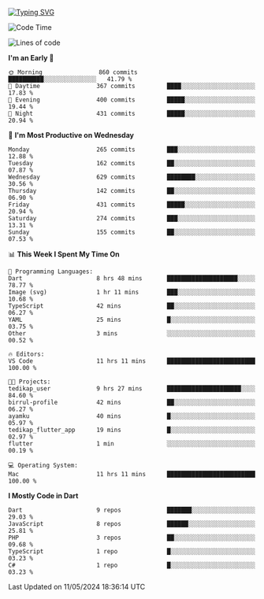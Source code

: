 
<a href="https://git.io/typing-svg"><img src="https://readme-typing-svg.demolab.com?font=Source+Code+Pro&pause=1000&random=false&width=435&lines=Hey+%F0%9F%A5%B6+iam+Yaskraz" alt="Typing SVG" /></a>
<!--START_SECTION:waka-->
![Code Time](http://img.shields.io/badge/Code%20Time-264%20hrs-blue)

![Lines of code](https://img.shields.io/badge/From%20Hello%20World%20I%27ve%20Written-762.6%20thousand%20lines%20of%20code-blue)

**I'm an Early 🐤** 

```text
🌞 Morning                860 commits         ██████████░░░░░░░░░░░░░░░   41.79 % 
🌆 Daytime                367 commits         ████░░░░░░░░░░░░░░░░░░░░░   17.83 % 
🌃 Evening                400 commits         █████░░░░░░░░░░░░░░░░░░░░   19.44 % 
🌙 Night                  431 commits         █████░░░░░░░░░░░░░░░░░░░░   20.94 % 
```
📅 **I'm Most Productive on Wednesday** 

```text
Monday                   265 commits         ███░░░░░░░░░░░░░░░░░░░░░░   12.88 % 
Tuesday                  162 commits         ██░░░░░░░░░░░░░░░░░░░░░░░   07.87 % 
Wednesday                629 commits         ████████░░░░░░░░░░░░░░░░░   30.56 % 
Thursday                 142 commits         ██░░░░░░░░░░░░░░░░░░░░░░░   06.90 % 
Friday                   431 commits         █████░░░░░░░░░░░░░░░░░░░░   20.94 % 
Saturday                 274 commits         ███░░░░░░░░░░░░░░░░░░░░░░   13.31 % 
Sunday                   155 commits         ██░░░░░░░░░░░░░░░░░░░░░░░   07.53 % 
```


📊 **This Week I Spent My Time On** 

```text
💬 Programming Languages: 
Dart                     8 hrs 48 mins       ████████████████████░░░░░   78.77 % 
Image (svg)              1 hr 11 mins        ███░░░░░░░░░░░░░░░░░░░░░░   10.68 % 
TypeScript               42 mins             ██░░░░░░░░░░░░░░░░░░░░░░░   06.27 % 
YAML                     25 mins             █░░░░░░░░░░░░░░░░░░░░░░░░   03.75 % 
Other                    3 mins              ░░░░░░░░░░░░░░░░░░░░░░░░░   00.52 % 

🔥 Editors: 
VS Code                  11 hrs 11 mins      █████████████████████████   100.00 % 

🐱‍💻 Projects: 
tedikap_user             9 hrs 27 mins       █████████████████████░░░░   84.60 % 
birrul-profile           42 mins             ██░░░░░░░░░░░░░░░░░░░░░░░   06.27 % 
ayamku                   40 mins             █░░░░░░░░░░░░░░░░░░░░░░░░   05.97 % 
tedikap_flutter_app      19 mins             █░░░░░░░░░░░░░░░░░░░░░░░░   02.97 % 
flutter                  1 min               ░░░░░░░░░░░░░░░░░░░░░░░░░   00.19 % 

💻 Operating System: 
Mac                      11 hrs 11 mins      █████████████████████████   100.00 % 
```

**I Mostly Code in Dart** 

```text
Dart                     9 repos             ███████░░░░░░░░░░░░░░░░░░   29.03 % 
JavaScript               8 repos             ██████░░░░░░░░░░░░░░░░░░░   25.81 % 
PHP                      3 repos             ██░░░░░░░░░░░░░░░░░░░░░░░   09.68 % 
TypeScript               1 repo              █░░░░░░░░░░░░░░░░░░░░░░░░   03.23 % 
C#                       1 repo              █░░░░░░░░░░░░░░░░░░░░░░░░   03.23 % 
```




 Last Updated on 11/05/2024 18:36:14 UTC
<!--END_SECTION:waka-->
